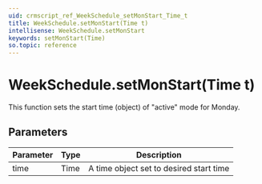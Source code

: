 ```yaml
---
uid: crmscript_ref_WeekSchedule_setMonStart_Time_t
title: WeekSchedule.setMonStart(Time t)
intellisense: WeekSchedule.setMonStart
keywords: setMonStart(Time)
so.topic: reference
---
```


# WeekSchedule.setMonStart(Time t)

This function sets the start time (object) of "active" mode for Monday.

## Parameters

| Parameter | Type | Description |
|---|---|---|
| time | Time | A time object set to desired start time |
